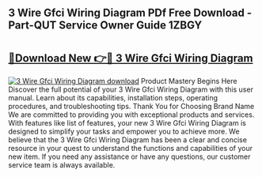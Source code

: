 ## 3 Wire Gfci Wiring Diagram PDf Free Download - Part-QUT Service Owner Guide 1ZBGY

# <h2><a href="http://dfhuch.blite.top/?on=3+Wire+Gfci+Wiring+Diagram">🔗Download New 👉🔴 3 Wire Gfci Wiring Diagram</a></h2>

[![3 Wire Gfci Wiring Diagram download](https://i.imgur.com/lujVjoI.png)](http://dfhuch.blite.top/?on=3+Wire+Gfci+Wiring+Diagram)
Product Mastery Begins Here Discover the full potential of your 3 Wire Gfci Wiring Diagram with this user manual. Learn about its capabilities, installation steps, operating procedures, and troubleshooting tips. Thank You for Choosing Brand Name We are committed to providing you with exceptional products and services. With features like list of features, your new 3 Wire Gfci Wiring Diagram is designed to simplify your tasks and empower you to achieve more. We believe that the 3 Wire Gfci Wiring Diagram has been a clear and concise resource in your quest to understand the functions and capabilities of your new item. If you need any assistance or have any questions, our customer service team is always available.
